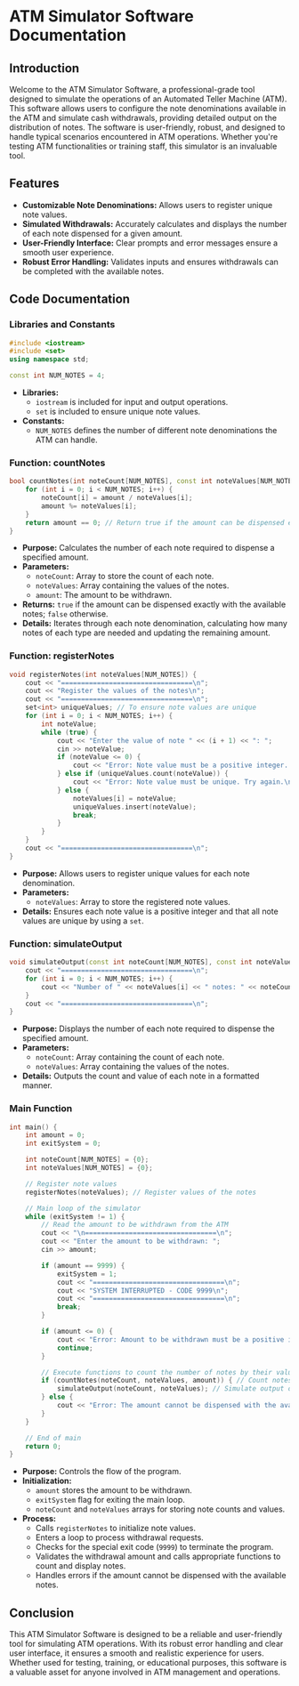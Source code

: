 # ATM Simulator Software Documentation

## Introduction

Welcome to the ATM Simulator Software, a professional-grade tool designed to simulate the operations of an Automated Teller Machine (ATM). This software allows users to configure the note denominations available in the ATM and simulate cash withdrawals, providing detailed output on the distribution of notes. The software is user-friendly, robust, and designed to handle typical scenarios encountered in ATM operations. Whether you're testing ATM functionalities or training staff, this simulator is an invaluable tool.

## Features

- **Customizable Note Denominations:** Allows users to register unique note values.
- **Simulated Withdrawals:** Accurately calculates and displays the number of each note dispensed for a given amount.
- **User-Friendly Interface:** Clear prompts and error messages ensure a smooth user experience.
- **Robust Error Handling:** Validates inputs and ensures withdrawals can be completed with the available notes.

## Code Documentation

### Libraries and Constants

```cpp
#include <iostream>
#include <set>
using namespace std;

const int NUM_NOTES = 4;
```

- **Libraries:**
  - `iostream` is included for input and output operations.
  - `set` is included to ensure unique note values.
- **Constants:**
  - `NUM_NOTES` defines the number of different note denominations the ATM can handle.

### Function: countNotes

```cpp
bool countNotes(int noteCount[NUM_NOTES], const int noteValues[NUM_NOTES], int amount) {
    for (int i = 0; i < NUM_NOTES; i++) {
        noteCount[i] = amount / noteValues[i];
        amount %= noteValues[i];
    }
    return amount == 0; // Return true if the amount can be dispensed exactly
}
```

- **Purpose:** Calculates the number of each note required to dispense a specified amount.
- **Parameters:**
  - `noteCount`: Array to store the count of each note.
  - `noteValues`: Array containing the values of the notes.
  - `amount`: The amount to be withdrawn.
- **Returns:** `true` if the amount can be dispensed exactly with the available notes; `false` otherwise.
- **Details:** Iterates through each note denomination, calculating how many notes of each type are needed and updating the remaining amount.

### Function: registerNotes

```cpp
void registerNotes(int noteValues[NUM_NOTES]) {
    cout << "=================================\n";
    cout << "Register the values of the notes\n";
    cout << "=================================\n";
    set<int> uniqueValues; // To ensure note values are unique
    for (int i = 0; i < NUM_NOTES; i++) {
        int noteValue;
        while (true) {
            cout << "Enter the value of note " << (i + 1) << ": ";
            cin >> noteValue;
            if (noteValue <= 0) {
                cout << "Error: Note value must be a positive integer. Try again.\n";
            } else if (uniqueValues.count(noteValue)) {
                cout << "Error: Note value must be unique. Try again.\n";
            } else {
                noteValues[i] = noteValue;
                uniqueValues.insert(noteValue);
                break;
            }
        }
    }
    cout << "=================================\n";
}
```

- **Purpose:** Allows users to register unique values for each note denomination.
- **Parameters:** 
  - `noteValues`: Array to store the registered note values.
- **Details:** Ensures each note value is a positive integer and that all note values are unique by using a `set`.

### Function: simulateOutput

```cpp
void simulateOutput(const int noteCount[NUM_NOTES], const int noteValues[NUM_NOTES]) {
    cout << "=================================\n";
    for (int i = 0; i < NUM_NOTES; i++) {
        cout << "Number of " << noteValues[i] << " notes: " << noteCount[i] << "\n";
    }
    cout << "=================================\n";
}
```

- **Purpose:** Displays the number of each note required to dispense the specified amount.
- **Parameters:**
  - `noteCount`: Array containing the count of each note.
  - `noteValues`: Array containing the values of the notes.
- **Details:** Outputs the count and value of each note in a formatted manner.

### Main Function

```cpp
int main() {
    int amount = 0;
    int exitSystem = 0;

    int noteCount[NUM_NOTES] = {0};
    int noteValues[NUM_NOTES] = {0};

    // Register note values
    registerNotes(noteValues); // Register values of the notes

    // Main loop of the simulator
    while (exitSystem != 1) {
        // Read the amount to be withdrawn from the ATM
        cout << "\n=================================\n";
        cout << "Enter the amount to be withdrawn: ";
        cin >> amount;

        if (amount == 9999) {
            exitSystem = 1;
            cout << "=================================\n";
            cout << "SYSTEM INTERRUPTED - CODE 9999\n";
            cout << "=================================\n";
            break;
        }

        if (amount <= 0) {
            cout << "Error: Amount to be withdrawn must be a positive integer. Try again.\n";
            continue;
        }

        // Execute functions to count the number of notes by their value
        if (countNotes(noteCount, noteValues, amount)) { // Count notes by value
            simulateOutput(noteCount, noteValues); // Simulate output of notes
        } else {
            cout << "Error: The amount cannot be dispensed with the available notes. Try a different amount.\n";
        }
    }

    // End of main
    return 0;
}
```

- **Purpose:** Controls the flow of the program.
- **Initialization:**
  - `amount` stores the amount to be withdrawn.
  - `exitSystem` flag for exiting the main loop.
  - `noteCount` and `noteValues` arrays for storing note counts and values.
- **Process:**
  - Calls `registerNotes` to initialize note values.
  - Enters a loop to process withdrawal requests.
  - Checks for the special exit code (`9999`) to terminate the program.
  - Validates the withdrawal amount and calls appropriate functions to count and display notes.
  - Handles errors if the amount cannot be dispensed with the available notes.

## Conclusion

This ATM Simulator Software is designed to be a reliable and user-friendly tool for simulating ATM operations. With its robust error handling and clear user interface, it ensures a smooth and realistic experience for users. Whether used for testing, training, or educational purposes, this software is a valuable asset for anyone involved in ATM management and operations.
